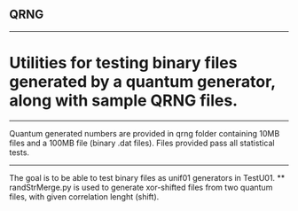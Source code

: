 ## QRNG 
***
# Utilities for testing binary files generated by a quantum generator, along with sample QRNG files. 
***
Quantum generated numbers are provided in qrng folder containing 10MB files and a 100MB file (binary .dat files). Files provided pass all statistical tests.
***
The goal is to be able to test binary files as unif01 generators in TestU01.
**
randStrMerge.py is used to generate xor-shifted files from two quantum files, with given correlation lenght (shift).
